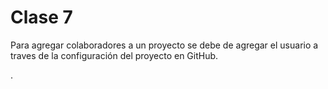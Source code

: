 # Clase 7

Para agregar colaboradores a un proyecto se debe de agregar el usuario a traves de la configuración del proyecto en GitHub.

.